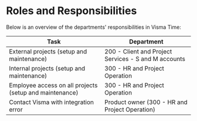 # Roles and Responsibilities

Below is an overview of the departments' responsibilities in Visma Time:

| Task                                                    | Department                                           |
| ------------------------------------------------------- | ---------------------------------------------------- |
| External projects (setup and maintenance)               | 200 - Client and Project Services - S and M accounts |
| Internal projects (setup and maintenance)               | 300 - HR and Project Operation                       |
| Employee access on all projects (setup and maintenance) | 300 - HR and Project Operation                       |
| Contact Visma with integration error                    | Product owner (300 - HR and Project Operation)       |
